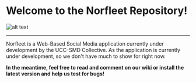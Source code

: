# Welcome to the Norfleet Repository!

![alt text](http://i.imgur.com/VHZEtpg.png "Banner 1")

---

  Norfleet is a Web-Based Social Media application currently under development by the UCC-SMD Collective. 
  As the application is currently under development, so we don't have much to show for right now.
  
  **In the meantime, feel free to read and comment on our wiki or install the latest version and help us test for bugs!**
  
